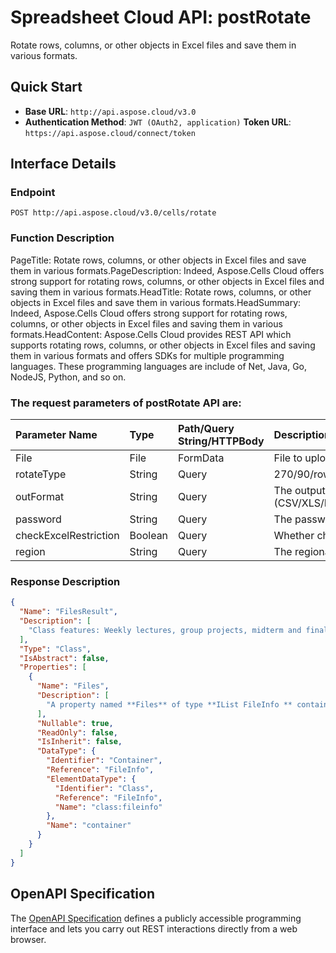 
# **Spreadsheet Cloud API: postRotate**

Rotate rows, columns, or other objects in Excel files and save them in various formats. 


## **Quick Start**

- **Base URL**: `http://api.aspose.cloud/v3.0`
- **Authentication Method**: `JWT (OAuth2, application)`  **Token URL**: `https://api.aspose.cloud/connect/token`
## **Interface Details**

### **Endpoint** 

```
POST http://api.aspose.cloud/v3.0/cells/rotate
```
### **Function Description**
PageTitle: Rotate rows, columns, or other objects in Excel files and save them in various formats.PageDescription: Indeed, Aspose.Cells Cloud offers strong support for rotating rows, columns, or other objects in Excel files and saving them in various formats.HeadTitle:  Rotate rows, columns, or other objects in Excel files and save them in various formats.HeadSummary: Indeed, Aspose.Cells Cloud offers strong support for rotating rows, columns, or other objects in Excel files and saving them in various formats.HeadContent: Aspose.Cells Cloud provides REST API which supports rotating rows, columns, or other objects in Excel files and saving them in various formats and offers SDKs for multiple programming languages. These programming languages are include of Net, Java, Go, NodeJS, Python, and so on.

### The request parameters of **postRotate** API are: 

| Parameter Name | Type | Path/Query String/HTTPBody | Description | 
| :- | :- | :- |:- | 
|File|File|FormData|File to upload|
|rotateType|String|Query|270/90/row/col/row2col|
|outFormat|String|Query|The output data file format.(CSV/XLS/HTML/MHTML/ODS/PDF/XML/TXT/TIFF/XLSB/XLSM/XLSX/XLTM/XLTX/XPS/PNG/JPG/JPEG/GIF/EMF/BMP/MD[Markdown]/Numbers)|
|password|String|Query|The password needed to open an Excel file.|
|checkExcelRestriction|Boolean|Query|Whether check restriction of excel file when user modify cells related objects.|
|region|String|Query|The regional settings for workbook.|

### **Response Description**
```json
{
  "Name": "FilesResult",
  "Description": [
    "Class features: Weekly lectures, group projects, midterm and final exams, and participation in class discussions."
  ],
  "Type": "Class",
  "IsAbstract": false,
  "Properties": [
    {
      "Name": "Files",
      "Description": [
        "A property named **Files** of type **IList FileInfo ** containing a collection of file information objects."
      ],
      "Nullable": true,
      "ReadOnly": false,
      "IsInherit": false,
      "DataType": {
        "Identifier": "Container",
        "Reference": "FileInfo",
        "ElementDataType": {
          "Identifier": "Class",
          "Reference": "FileInfo",
          "Name": "class:fileinfo"
        },
        "Name": "container"
      }
    }
  ]
}
```


## OpenAPI Specification

The [OpenAPI Specification](https://reference.aspose.cloud/cells/#/LightCellsController/PostRotate) defines a publicly accessible programming interface and lets you carry out REST interactions directly from a web browser.
